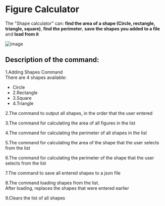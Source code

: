 # Figure Calculator

The "Shape calculator" can: **find the area of a shape (Circle, rectangle, triangle, square)**, **find the perimeter**, **save the shapes you added to a file** and **load from it**

![image](https://user-images.githubusercontent.com/81505429/221365238-b153ff59-0a97-410d-8c3f-5205f20d7af3.png)

## Description of the command:

1.Adding Shapes Command  
There are 4 shapes available:  
- Circle  
- 2.Rectangle  
- 3.Square  
- 4.Triangle  
	 
2.The command to output all shapes, in the order that the user entered  
	 
3.The command for calculating the area of all figures in the list  
	 
4.The command for calculating the perimeter of all shapes in the list  
	 
5.The command for calculating the area of the shape that the user selects from the list  
	 
6.The command for calculating the perimeter of the shape that the user selects from the list  
	 
7.The command to save all entered shapes to a json file  
	 
8.The command loading shapes from the list.  
After loading, replaces the shapes that were entered earlier  
	 
9.Clears the list of all shapes  
